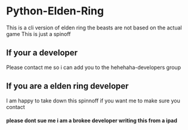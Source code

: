 # Python-Elden-Ring

This is a cli version of elden ring the beasts are not based on the actual game
This is just a spinoff

## If your a developer
Please contact me so i can add you to the hehehaha-developers group

## If you are a elden ring developer 
I am happy to take down this spinnoff if you want me to
make sure you contact
#### please dont sue me i am a brokee developer writing this from a ipad
